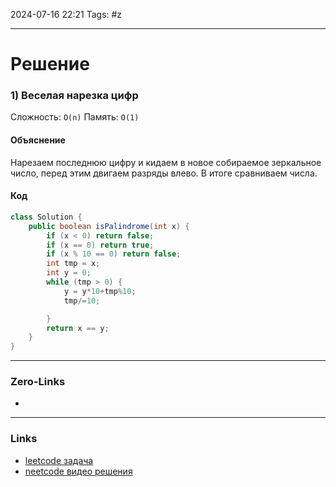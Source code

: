 2024-07-16 22:21
Tags: #z

___
# Решение
### 1) Веселая нарезка цифр
Сложность: `O(n)`
Память: `O(1)`
#### Объяснение
Нарезаем последнюю цифру и кидаем в новое собираемое зеркальное число, перед этим двигаем разряды влево. В итоге сравниваем числа.
#### Код
```java
class Solution {
    public boolean isPalindrome(int x) {
        if (x < 0) return false;
        if (x == 0) return true;
        if (x % 10 == 0) return false;
        int tmp = x;
        int y = 0;
        while (tmp > 0) {
            y = y*10+tmp%10;
            tmp/=10;

        }
        return x == y;
    }
}
```

___
### Zero-Links
- 

___
### Links
- [leetcode задача](https://leetcode.com/problems/palindrome-number/description/)
- [neetcode видео решения](https://www.youtube.com/watch?v=yubRKwixN-U)